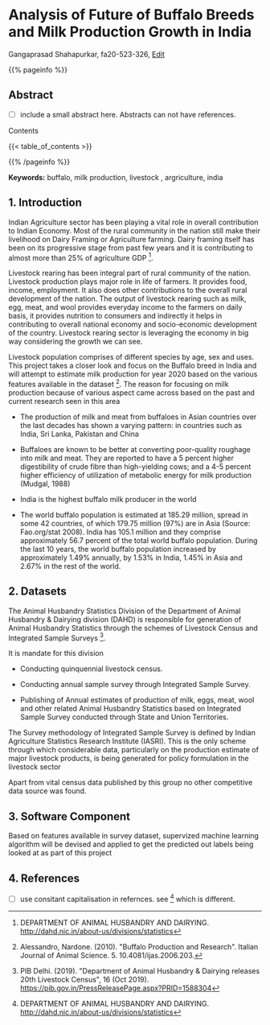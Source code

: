 # Analysis of Future of Buffalo Breeds and Milk Production Growth in India

Gangaprasad Shahapurkar, fa20-523-326, [Edit](https://github.com/cybertraining-dsc/fa20-523-326/blob/master/project/project.md)


{{% pageinfo %}}

## Abstract

* [ ] include a small abstract here. Abstracts can not have references.

Contents

{{< table_of_contents >}}

{{% /pageinfo %}}


**Keywords:** buffalo, milk production, livestock , argriculture, india

## 1. Introduction

Indian Agriculture sector has been playing a vital role in overall
contribution to Indian Economy. Most of the rural community in the
nation still make their livelihood on Dairy Framing or Agriculture
farming. Dairy framing itself has been on its progressive stage from
past few years and it is contributing to almost more than 25% of
agriculture GDP [^2].

Livestock rearing has been integral part of rural community of the
nation. Livestock production plays major role in life of farmers. It
provides food, income, employment. It also does other contributions to
the overall rural development of the nation. The output of livestock
rearing such as milk, egg, meat, and wool provides everyday income to
the farmers on daily basis, it provides nutrition to consumers and
indirectly it helps in contributing to overall national economy and
socio-economic development of the country. Livestock rearing sector is
leveraging the economy in big way considering the growth we can see.

Livestock population comprises of different species by age, sex and
uses. This project takes a closer look and focus on the Buffalo breed in
India and will attempt to estimate milk production for year 2020 based
on the various features available in the dataset [^3]. The reason for
focusing on milk production because of various aspect came across based
on the past and current research seen in this area

-   The production of milk and meat from buffaloes in Asian countries
    over the last decades has shown a varying pattern: in countries such
    as India, Sri Lanka, Pakistan and China

-   Buffaloes are known to be better at converting poor-quality roughage
    into milk and meat. They are reported to have a 5 percent higher
    digestibility of crude fibre than high-yielding cows; and a 4-5
    percent higher efficiency of utilization of metabolic energy for
    milk production (Mudgal, 1988)

-   India is the highest buffalo milk producer in the world

-   The world buffalo population is estimated at 185.29 million, spread
    in some 42 countries, of which 179.75 million (97%) are in Asia
    (Source: Fao.org/stat 2008). India has 105.1 million and they
    comprise approximately 56.7 percent of the total world buffalo
    population. During the last 10 years, the world buffalo population
    increased by approximately 1.49% annually, by 1.53% in India, 1.45%
    in Asia and 2.67% in the rest of the world.

## 2. Datasets

The Animal Husbandry Statistics Division of the Department of Animal
Husbandry & Dairying division (DAHD) is responsible for generation of
Animal Husbandry Statistics through the schemes of Livestock Census and
Integrated Sample Surveys [^1].

It is mandate for this division

-   Conducting quinquennial livestock census.

-   Conducting annual sample survey through Integrated Sample Survey.

-   Publishing of Annual estimates of production of milk, eggs, meat,
    wool and other related Animal Husbandry Statistics based on
    Integrated Sample Survey conducted through State and Union
    Territories.

The Survey methodology of Integrated Sample Survey is defined by Indian
Agriculture Statistics Research Institute (IASRI). This is the only
scheme through which considerable data, particularly on the production
estimate of major livestock products, is being generated for policy
formulation in the livestock sector

Apart from vital census data published by this group no other
competitive data source was found.

## 3. Software Component

Based on features available in survey dataset, supervized machine learning algorithm will be devised and applied to get the predicted out labels being looked at as part of this project

## 4. References

* [ ] use consitant capitalisation in refernces. see [^2] which is different.

[^1]: PIB Delhi. (2019). "Department of Animal Husbandry & Dairying
releases 20th Livestock Census", 16 (Oct 2019).
<https://pib.gov.in/PressReleasePage.aspx?PRID=1588304>

[^2]: DEPARTMENT OF ANIMAL HUSBANDRY AND DAIRYING.
<http://dahd.nic.in/about-us/divisions/statistics>

[^3]: Alessandro, Nardone. (2010). "Buffalo Production and Research".
Italian Journal of Animal Science. 5. 10.4081/ijas.2006.203.
